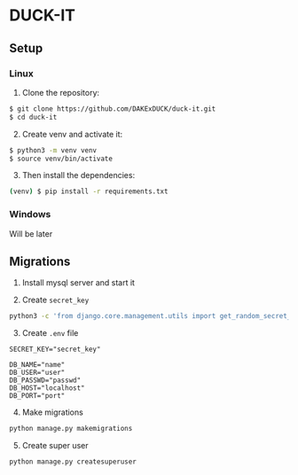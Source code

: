 # DUCK-IT

## Setup

### Linux

1. Clone the repository:

```sh
$ git clone https://github.com/DAKExDUCK/duck-it.git
$ cd duck-it
```

2. Create venv and activate it:

```sh
$ python3 -m venv venv
$ source venv/bin/activate
```

3. Then install the dependencies:

```sh
(venv) $ pip install -r requirements.txt
```


### Windows

Will be later


## Migrations

1. Install mysql server and start it

2. Create `secret_key`
```sh
python3 -c 'from django.core.management.utils import get_random_secret_key; print(get_random_secret_key())'
```

3. Create `.env` file
```
SECRET_KEY="secret_key"

DB_NAME="name"
DB_USER="user"
DB_PASSWD="passwd"
DB_HOST="localhost"
DB_PORT="port"
```

4. Make migrations
```sh
python manage.py makemigrations
```

5. Create super user
```sh
python manage.py createsuperuser
```
